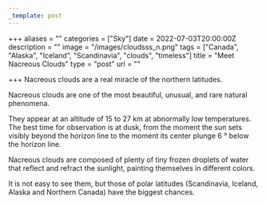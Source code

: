```yaml
---
_template: post
---
```



+++
aliases = ""
categories = ["Sky"]
date = 2022-07-03T20:00:00Z
description = ""
image = "/images/cloudsss_n.png"
tags = ["Canada", "Alaska", "Iceland", "Scandinavia", "clouds", "timeless"]
title = "Meet Nacreous Clouds"
type = "post"
url = ""

+++
Nacreous clouds are a real miracle of the northern latitudes.

Nacreous clouds are one of the most beautiful, unusual, and rare natural phenomena.

They appear at an altitude of 15 to 27 km at abnormally low temperatures. The best time for observation is at dusk, from the moment the sun sets visibly beyond the horizon line to the moment its center plunge 6 ° below the horizon line.

Nacreous clouds are composed of plenty of tiny frozen droplets of water that reflect and refract the sunlight, painting themselves in different colors.

It is not easy to see them, but those of polar latitudes (Scandinavia, Iceland, Alaska and Northern Canada) have the biggest chances.
